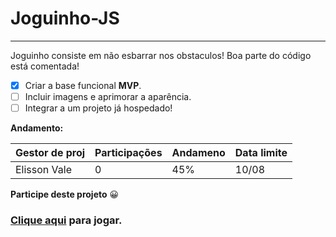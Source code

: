 # Joguinho-JS
---
Joguinho consiste em não esbarrar nos obstaculos!
Boa parte do código está comentada!

- [x] Criar a base funcional **MVP**.
- [ ] Incluir imagens e aprimorar a aparência.
- [ ] Integrar a um projeto já hospedado!

**Andamento:**

Gestor de proj | Participações | Andameno | Data limite
--- | --- | --- | ---
Elisson Vale | 0 | 45% | 10/08

**Participe deste projeto** :grinning:

### [Clique aqui](https://elissonlimavale.github.io/Joguinho-JS/jogo.html) para jogar.

